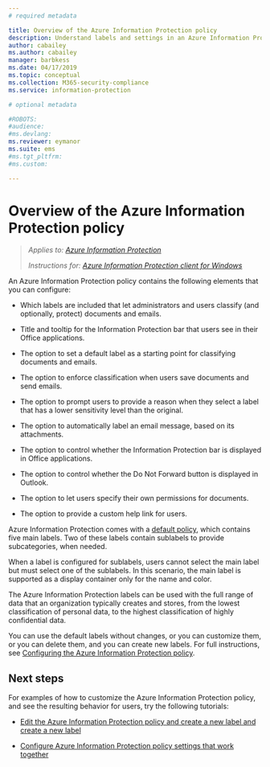 ```yaml
---
# required metadata

title: Overview of the Azure Information Protection policy
description: Understand labels and settings in an Azure Information Protection policy that gets downloaded to the Azure Information Protection client. 
author: cabailey
ms.author: cabailey
manager: barbkess
ms.date: 04/17/2019
ms.topic: conceptual
ms.collection: M365-security-compliance
ms.service: information-protection

# optional metadata

#ROBOTS:
#audience:
#ms.devlang:
ms.reviewer: eymanor
ms.suite: ems
#ms.tgt_pltfrm:
#ms.custom:

---
```


# Overview of the Azure Information Protection policy

>*Applies to: [Azure Information Protection](https://azure.microsoft.com/pricing/details/information-protection)*
>
> *Instructions for: [Azure Information Protection client for Windows](faqs.md#whats-the-difference-between-the-azure-information-protection-client-and-the-azure-information-protection-unified-labeling-client)*

An Azure Information Protection policy contains the following elements that you can configure:
    
- Which labels are included that let administrators and users classify (and optionally, protect) documents and emails.

- Title and tooltip for the Information Protection bar that users see in their Office applications.

- The option to set a default label as a starting point for classifying documents and emails.

- The option to enforce classification when users save documents and send emails.

- The option to prompt users to provide a reason when they select a label that has a lower sensitivity level than the original.

- The option to automatically label an email message, based on its attachments.

- The option to control whether the Information Protection bar is displayed in Office applications.

- The option to control whether the Do Not Forward button is displayed in Outlook.

- The option to let users specify their own permissions for documents.

- The option to provide a custom help link for users.

Azure Information Protection comes with a [default policy](configure-policy-default.md), which contains five main labels. Two of these labels contain sublabels to provide subcategories, when needed. 

When a label is configured for sublabels, users cannot select the main label but must select one of the sublabels. In this scenario, the main label is supported as a display container only for the name and color.

The Azure Information Protection labels can be used with the full range of data that an organization typically creates and stores, from the lowest classification of personal data, to the highest classification of highly confidential data. 

You can use the default labels without changes, or you can customize them, or you can delete them, and you can create new labels. For full instructions, see [Configuring the Azure Information Protection policy](configure-policy.md).

## Next steps

For examples of how to customize the Azure Information Protection policy, and see the resulting behavior for users, try the following tutorials:

- [Edit the Azure Information Protection policy and create a new label and create a new label](infoprotect-quick-start-tutorial.md)

- [Configure Azure Information Protection policy settings that work together](infoprotect-settings-tutorial.md)
